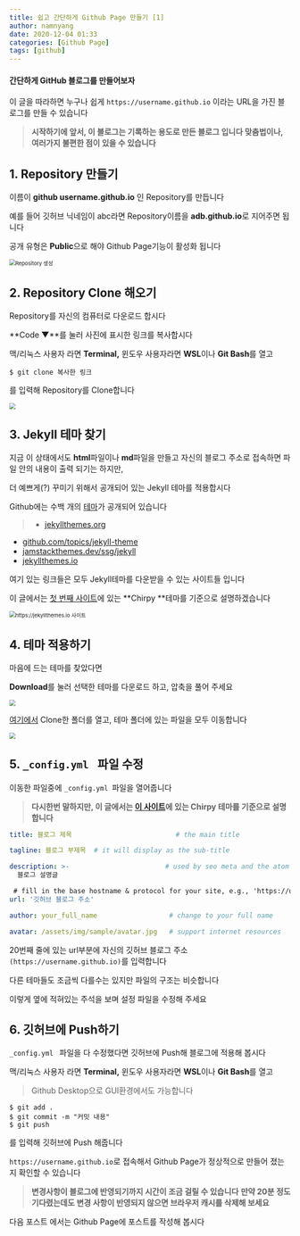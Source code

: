 ```yaml
---
title: 쉽고 간단하게 Github Page 만들기 [1]
author: namnyang
date: 2020-12-04 01:33
categories: [Github Page]
tags: [github]
---
```


#### 간단하게 GitHub 블로그를 만들어보자
이 글을 따라하면 누구나 쉽게 `https://username.github.io` 이라는 URL을 가진 블로그를 만들 수 있습니다

>   **시작하기에 앞서, 이 블로그는 기록하는 용도로 만든 블로그 입니다
>   맞춤법이나, 여러가지 불편한 점이 있을 수 있습니다**

## 1. Repository 만들기

이름이 **github username.github.io** 인 Repository를 만듭니다

예를 들어 깃허브 닉네임이 abc라면 Repository이름을 **adb.github.io**로 지어주면 됩니다

공개 유형은 **Public**으로 해야 Github Page기능이 활성화 됩니다

<img src="https://media.discordapp.net/attachments/757834543473623121/780631957246705696/unknown.png" alt="Repository 생성" style="zoom: 67%;" />

## 2. Repository Clone 해오기

Repository를 자신의 컴퓨터로 다운로드 합시다

**Code ▼**를 눌러 사진에 표시한 링크를 복사합시다 

맥/리눅스 사용자 라면 **Terminal,** 윈도우 사용자라면 **WSL**이나 **Git Bash**를 열고

```terminal
$ git clone 복사한 링크
```

를 입력해 Repository를 Clone합니다

<img src="https://cdn.discordapp.com/attachments/783321855774687273/784260364153913344/unknown.png" style="zoom: 67%;" />

## 3. Jekyll 테마 찾기

지금 이 상태에서도 **html**파일이나 **md**파일을 만들고 자신의 블로그 주소로 접속하면 파일 안의 내용이 출력 되기는 하지만,

더 예쁘게(?) 꾸미기 위해서 공개되어 있는 Jekyll 테마를 적용합시다

Github에는 수백 개의 [테마](https://github.com/topics/jekyll-theme)가 공개되어 있습니다

> -   [jekyllthemes.org](http://jekyllthemes.org/)
-   [github.com/topics/jekyll-theme](https://github.com/topics/jekyll-theme)
-   [jamstackthemes.dev/ssg/jekyll](https://jamstackthemes.dev/ssg/jekyll/)
-   [jekyllthemes.io](https://jekyllthemes.io/)

여기 있는 링크들은 모두 Jekyll테마를 다운받을 수 있는 사이트들 입니다

 이 글에서는 [첫 번째 사이트](http://jekyllthemes.org/)에 있는 **Chirpy **테마를 기준으로 설명하겠습니다

<img src="https://cdn.discordapp.com/attachments/783321855774687273/784256132659150858/unknown.png" alt="https://jekyllthemes.io 사이트" style="zoom: 67%;" />

## 4. 테마 적용하기

마음에 드는 테마를 찾았다면

**Download**를 눌러 선택한 테마를 다운로드 하고, 압축을 풀어 주세요

<img src="https://cdn.discordapp.com/attachments/783321855774687273/784257750581772328/unknown.png" style="zoom: 67%;" />

[여기에서](###2.-repository-clone-해오기) Clone한 폴더를 열고, 테마 폴더에 있는 파일을 모두 이동합니다

<img src="https://media.discordapp.net/attachments/783321855774687273/784268732460433438/unknown.png?width=1070&height=581" style="zoom: 67%;" />

## 5. `_config.yml ` 파일 수정

이동한 파일중에 `_config.yml `파일을 열어줍니다

>   **다시한번 말하지만, 이 글에서는 [이 사이트](http://jekyllthemes.org/)에 있는 Chirpy 테마를 기준으로 설명합니다**

```yaml
title: 블로그 제목                          # the main title

tagline: 블로그 부제목  # it will display as the sub-title

description: >-                        # used by seo meta and the atom feed
  블로그 설명글

 # fill in the base hostname & protocol for your site, e.g., 'https://username.github.io'
url: '깃허브 블로그 주소'

author: your_full_name                  # change to your full name

avatar: /assets/img/sample/avatar.jpg   # support internet resources
```

20번째 줄에 있는 url부분에 자신의 깃허브 블로그 주소 `(https://username.github.io)`를 입력합니다

다른 테마들도 조금씩 다를수는 있지만 파일의 구조는 비슷합니다

이렇게 옆에 적혀있는 주석을 보며 설정 파일을 수정해 주세요

## 6. 깃허브에 Push하기

`_config.yml ` 파일을 다 수정했다면 깃허브에 Push해 블로그에 적용해 봅시다

맥/리눅스 사용자 라면 **Terminal,** 윈도우 사용자라면 **WSL**이나 **Git Bash**를 열고

>   Github Desktop으로 GUI환경에서도 가능합니다

```terminal
$ git add .
$ git commit -m "커밋 내용"
$ git push
```

를 입력해 깃허브에 Push 해줍니다



`https://username.github.io`로 접속해서 Github Page가 정상적으로 만들어 졌는지 확인할 수 있습니다

>   **변경사항이 블로그에 반영되기까지 시간이 조금 걸릴 수 있습니다**
>   **만약 20분 정도 기다렸는데도 변경 사항이 반영되지 않으면 브라우저 캐시를 삭제해 보세요**



다음 포스트 에서는 Github Page에 포스트를 작성해 봅시다
